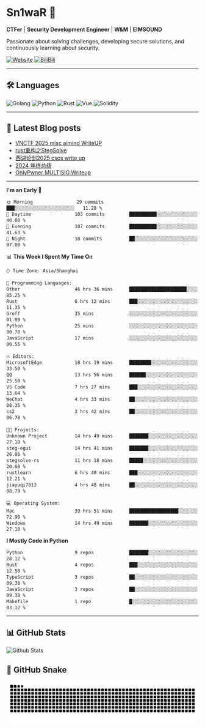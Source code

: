 # Sn1waR 👋

**CTFer** | **Security Development Engineer** | **W&M** | **EIMSOUND**

Passionate about solving challenges, developing secure solutions, and continuously learning about security.

[![Website](https://img.shields.io/website?url=https%3A%2F%2Fwww.snowywar.top)](https://www.snowywar.top) 
[![BiliBili](https://img.shields.io/badge/BiliBili-哔哩哔哩-00A1D6?style=flat&logo=bilibili&logoColor=white)](https://space.bilibili.com/8389161)  

---

## 🛠️ Languages
![Golang](https://img.shields.io/badge/-Golang-00ADD8?style=flat&logo=go&logoColor=white)
![Python](https://img.shields.io/badge/-Python-3776AB?style=flat&logo=python&logoColor=white)
![Rust](https://img.shields.io/badge/-Rust-000000?style=flat&logo=rust&logoColor=white)
![Vue](https://img.shields.io/badge/-Vue.js-4FC08D?style=flat&logo=vue.js&logoColor=white)
![Solidity](https://img.shields.io/badge/-Solidity-363636?style=flat&logo=solidity&logoColor=white)

---
## 📖 Latest Blog posts
<!-- BLOG-POST-LIST:START -->
- [VNCTF 2025 misc aimind WriteUP](https://www.snowywar.top/4546.html)
- [rust重构之StegSolve](https://www.snowywar.top/4541.html)
- [西湖论剑2025 cscs write up](https://www.snowywar.top/4527.html)
- [2024 年终总结](https://www.snowywar.top/4525.html)
- [OnlyPwner MULTISIG Writeup](https://www.snowywar.top/4507.html)
<!-- BLOG-POST-LIST:END -->
---
<!--START_SECTION:waka-->
**I'm an Early 🐤** 

```text
🌞 Morning                29 commits          ███░░░░░░░░░░░░░░░░░░░░░░   11.28 % 
🌆 Daytime                103 commits         ██████████░░░░░░░░░░░░░░░   40.08 % 
🌃 Evening                107 commits         ██████████░░░░░░░░░░░░░░░   41.63 % 
🌙 Night                  18 commits          ██░░░░░░░░░░░░░░░░░░░░░░░   07.00 % 
```


📊 **This Week I Spent My Time On** 

```text
🕑︎ Time Zone: Asia/Shanghai

💬 Programming Languages: 
Other                    46 hrs 36 mins      █████████████████████░░░░   85.25 % 
Rust                     6 hrs 12 mins       ███░░░░░░░░░░░░░░░░░░░░░░   11.35 % 
Groff                    35 mins             ░░░░░░░░░░░░░░░░░░░░░░░░░   01.09 % 
Python                   25 mins             ░░░░░░░░░░░░░░░░░░░░░░░░░   00.78 % 
JavaScript               17 mins             ░░░░░░░░░░░░░░░░░░░░░░░░░   00.55 % 

🔥 Editors: 
MicrosoftEdge            18 hrs 19 mins      ████████░░░░░░░░░░░░░░░░░   33.50 % 
QQ                       13 hrs 56 mins      ██████░░░░░░░░░░░░░░░░░░░   25.50 % 
VS Code                  7 hrs 27 mins       ███░░░░░░░░░░░░░░░░░░░░░░   13.64 % 
WeChat                   4 hrs 33 mins       ██░░░░░░░░░░░░░░░░░░░░░░░   08.35 % 
cs2                      3 hrs 42 mins       ██░░░░░░░░░░░░░░░░░░░░░░░   06.78 % 

🐱‍💻 Projects: 
Unknown Project          14 hrs 49 mins      ███████░░░░░░░░░░░░░░░░░░   27.10 % 
steg-egui                14 hrs 41 mins      ███████░░░░░░░░░░░░░░░░░░   26.86 % 
stegsolve-rs             11 hrs 18 mins      █████░░░░░░░░░░░░░░░░░░░░   20.68 % 
rustlearn                6 hrs 40 mins       ███░░░░░░░░░░░░░░░░░░░░░░   12.21 % 
jiayuqi7813              4 hrs 48 mins       ██░░░░░░░░░░░░░░░░░░░░░░░   08.79 % 

💻 Operating System: 
Mac                      39 hrs 51 mins      ██████████████████░░░░░░░   72.90 % 
Windows                  14 hrs 49 mins      ███████░░░░░░░░░░░░░░░░░░   27.10 % 
```

**I Mostly Code in Python** 

```text
Python                   9 repos             ███████░░░░░░░░░░░░░░░░░░   28.12 % 
Rust                     4 repos             ███░░░░░░░░░░░░░░░░░░░░░░   12.50 % 
TypeScript               3 repos             ██░░░░░░░░░░░░░░░░░░░░░░░   09.38 % 
JavaScript               3 repos             ██░░░░░░░░░░░░░░░░░░░░░░░   09.38 % 
Makefile                 1 repo              █░░░░░░░░░░░░░░░░░░░░░░░░   03.12 % 
```




<!--END_SECTION:waka-->
---

## 📊 GitHub Stats
![Github Stats](https://github-readme-stats.vercel.app/api?username=jiayuqi7813&show_icons=true&theme=radical)

## 🐍 GitHub Snake
<picture>
  <source media="(prefers-color-scheme: dark)" srcset="https://raw.githubusercontent.com/jiayuqi7813/jiayuqi7813/output/github-contribution-grid-snake-dark.svg">
  <source media="(prefers-color-scheme: light)" srcset="https://raw.githubusercontent.com/jiayuqi7813/jiayuqi7813/output/github-contribution-grid-snake.svg">
  <img alt="github contribution grid snake animation" src="https://raw.githubusercontent.com/jiayuqi7813/jiayuqi7813/output/github-contribution-grid-snake.svg">
</picture>

